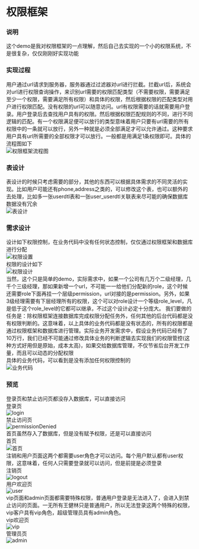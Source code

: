 # 权限框架
### 说明
这个demo是我对权限框架的一点理解，然后自己去实现的一个小的权限系统，不是很复杂，仅仅刚刚好实现功能  
### 实现过程
用户通过url请求到服务器，服务器通过过滤器对url进行拦截。拦截url后，系统会对url进行权限查询操作，来识别url需要的权限匹配类型（不需要权限，需要满足至少一个权限，需要满足所有权限）和具体的权限，然后根据权限的匹配类型对用户进行权限匹配。没有权限的url可以随意访问。url有权限需要的话就需要用户登录。用户登录后去查找用户具有的权限。然后根据权限匹配规则的不同，进行不同逻辑的匹配。有一个权限满足便可以放行的类型意味着用户只要有url需要的所有权限中的一条就可以放行，另外一种就是必须全部满足才可以允许通过。这种要求用户具有url所需要的全部权限才可以放行。一般都是用满足1条权限即可。具体的流程图如下  
![权限框架流程图](other/image/权限框架流程图.png)  
### 表设计
表设计的时候只考虑需要的部分，其他的东西可以根据具体需求的不同灵活的实现。比如用户可能还有phone,address之类的，可以修改这个表，也可以额外的去处理，比如多一张userdtl表和一张user_userdtl关联表来尽可能的确保数据库数据没有冗余  
![表设计](other/image/表设计.png)  
### 需求设计
设计如下权限控制，在业务代码中没有任何状态控制，仅仅通过权限框架和数据库进行分配  
![权限设置](other/image/权限设置.png)  
权限的设计如下  
![权限设计](other/image/权限设计.png)  
当然，这个只是简单的demo，实际需求中，如果一个公司有几万个二级经理，几千个三级经理，那如果新增一个url，不可能一一给他们分配新的role，这个时候还需要role下面再挂一个层级permission，url对接的是permission。另外，如果3级经理需要有下层经理所有的权限，这个可以对role设计一个等级role_level，凡是低于这个role_level的它都可以继承，不过这个设计必定十分庞大。
我们要做的任务是：除权限框架连接数据库完成权限分配任务外，任何其他的后台代码都是没有权限判断的。这意味着，以上具体的业务代码都是没有状态的，所有的权限都是通过权限框架和数据库进行管理。实际业务开发需求中，假设业务代码已经有了10万行，我们已经不可能通过修改具体业务的判断逻辑去实现我们的权限管控(这种方式好用但是原始，成本太高)，如果交给数据库管理，不仅节省后台开发工作量，而且可以动态的分配权限  
具体的业务代码，可以看到是没有添加任何权限控制的  
![业务代码](other/image/业务代码.png)  
### 预览
登录页和禁止访问页都没存入数据库，可以直接访问  
登录页  
![login](other/image/login.gif)  
禁止访问页  
![permissionDenied](other/image/permissionDenied.gif)  
首页虽然存入了数据库，但是没有赋予权限，还是可以直接访问  
首页  
![首页](other/image/首页.gif)  
注销和用户页面这两个都需要user角色才可以访问。每个用户默认都有user权限，这意味着，任何人只需要登录就可以访问，但是前提是必须登录  
注销页  
![logout](other/image/logout.gif)  
用户欢迎页  
![user](other/image/user.gif)  
vip页面和admin页面都需要特殊权限，普通用户登录是无法进入了，会进入到禁止访问的页面。一无所有王健林只是普通用户，所以无法登录这两个特殊的权限，vip客户具有vip角色，超级管理员具有admin角色。  
vip欢迎页  
![vip](other/image/vip.gif)  
管理员页  
![admin](other/image/admin.gif)  
